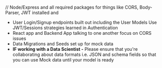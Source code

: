 //     Node/Express and all required packages for things like CORS, Body-Parser, JWT installed and
- User Login/Signup endpoints built out including the User Models Use JWT/Sessions strategies learned in Authentication
- React app and Backend App talking to one another focus on CORS issues
- Data Migrations and Seeds set up for mock data
- **IF working with a Data Scientist -** Please ensure that you're collaborating about data formats i.e. JSON and schema fields so that you can use Mock data until your model is ready